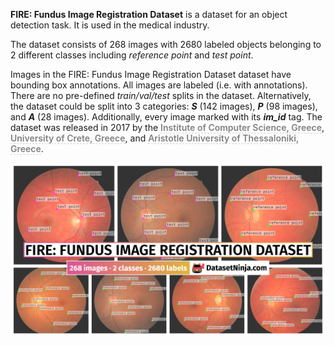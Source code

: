 **FIRE: Fundus Image Registration Dataset** is a dataset for an object detection task. It is used in the medical industry. 

The dataset consists of 268 images with 2680 labeled objects belonging to 2 different classes including *reference point* and *test point*.

Images in the FIRE: Fundus Image Registration Dataset dataset have bounding box annotations. All images are labeled (i.e. with annotations). There are no pre-defined <i>train/val/test</i> splits in the dataset. Alternatively, the dataset could be split into 3 categories: ***S*** (142 images), ***P*** (98 images), and ***A*** (28 images). Additionally, every image marked with its ***im_id*** tag. The dataset was released in 2017 by the <span style="font-weight: 600; color: grey; border-bottom: 1px dashed #d3d3d3;">Institute of Computer Science, Greece</span>, <span style="font-weight: 600; color: grey; border-bottom: 1px dashed #d3d3d3;">University of Crete, Greece</span>, and <span style="font-weight: 600; color: grey; border-bottom: 1px dashed #d3d3d3;">Aristotle University of Thessaloniki, Greece</span>.

<img src="https://github.com/dataset-ninja/fire-fundus/raw/main/visualizations/poster.png">
